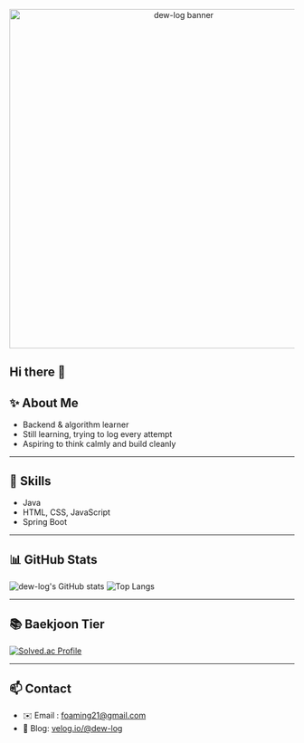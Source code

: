 <p align="center">
  <img src="https://images.unsplash.com/photo-1591181520189-abcb0735c65d?q=80&w=600&auto=format&fit=crop&ixlib=rb-4.1.0&ixid=M3wxMjA3fDB8MHxwaG90by1wYWdlfHx8fGVufDB8fHx8fA%3D%3D" alt="dew-log banner" width="600" />
</p>

## Hi there 👋

## ✨ About Me
- Backend & algorithm learner  
- Still learning, trying to log every attempt
- Aspiring to think calmly and build cleanly

---
  
## 🌱 Skills
- Java
- HTML, CSS, JavaScript
- Spring Boot

---

## 📊 GitHub Stats
![dew-log's GitHub stats](https://github-readme-stats.vercel.app/api?username=dew-log&show_icons=true&theme=tokyonight)
![Top Langs](https://github-readme-stats.vercel.app/api/top-langs/?username=dew-log&layout=compact&theme=tokyonight)

---

## 📚 Baekjoon Tier
[![Solved.ac Profile](http://mazassumnida.wtf/api/generate_badge?boj=es998)](https://solved.ac/es998)

---

## 📫 Contact
- ✉️ Email : foaming21@gmail.com
- 💜 Blog: [velog.io/@dew-log](https://velog.io/@dew-log/posts)

